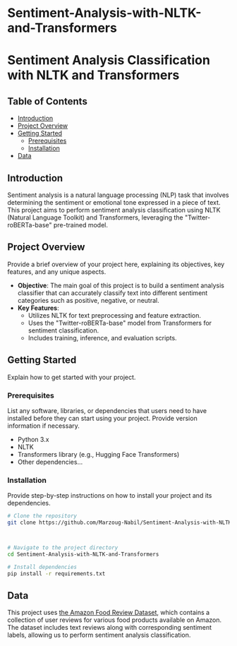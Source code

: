 # Sentiment-Analysis-with-NLTK-and-Transformers

# Sentiment Analysis Classification with NLTK and Transformers


## Table of Contents

- [Introduction](#introduction)
- [Project Overview](#project-overview)
- [Getting Started](#getting-started)
  - [Prerequisites](#prerequisites)
  - [Installation](#installation)
- [Data](#data)


## Introduction

Sentiment analysis is a natural language processing (NLP) task that involves determining the sentiment or emotional tone expressed in a piece of text. This project aims to perform sentiment analysis classification using NLTK (Natural Language Toolkit) and Transformers, leveraging the "Twitter-roBERTa-base" pre-trained model.

## Project Overview

Provide a brief overview of your project here, explaining its objectives, key features, and any unique aspects.

- **Objective**: The main goal of this project is to build a sentiment analysis classifier that can accurately classify text into different sentiment categories such as positive, negative, or neutral.
- **Key Features**:
  - Utilizes NLTK for text preprocessing and feature extraction.
  - Uses the "Twitter-roBERTa-base" model from Transformers for sentiment classification.
  - Includes training, inference, and evaluation scripts.
  
## Getting Started

Explain how to get started with your project.

### Prerequisites

List any software, libraries, or dependencies that users need to have installed before they can start using your project. Provide version information if necessary.

- Python 3.x
- NLTK
- Transformers library (e.g., Hugging Face Transformers)
- Other dependencies...

### Installation

Provide step-by-step instructions on how to install your project and its dependencies.

```bash
# Clone the repository
git clone https://github.com/Marzoug-Nabil/Sentiment-Analysis-with-NLTK-and-Transformers



# Navigate to the project directory
cd Sentiment-Analysis-with-NLTK-and-Transformers

# Install dependencies
pip install -r requirements.txt

```

## Data
This project uses [the Amazon Food Review Dataset](https://www.kaggle.com/datasets/snap/amazon-fine-food-reviews/code?datasetId=18&sortBy=dateCreated), which contains a collection of user reviews for various food products available on Amazon. The dataset includes text reviews along with corresponding sentiment labels, allowing us to perform sentiment analysis classification.

